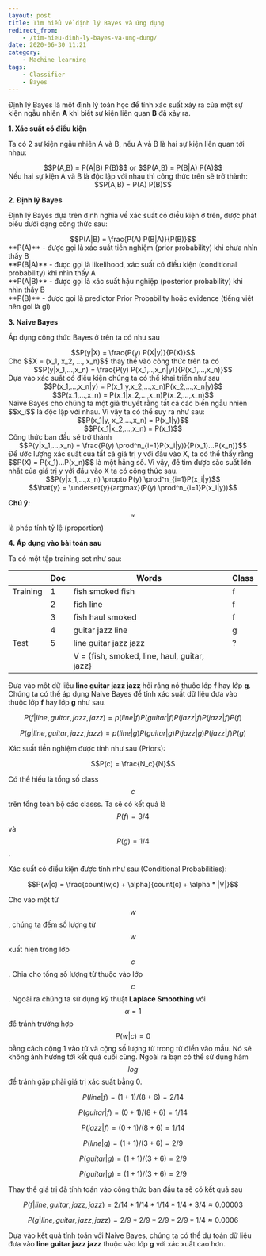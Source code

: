 ```yaml
---
layout: post
title: Tìm hiểu về định lý Bayes và ứng dụng
redirect_from:
    - /tim-hieu-dinh-ly-bayes-va-ung-dung/
date: 2020-06-30 11:21
category:
    - Machine learning
tags: 
    - Classifier
    - Bayes
---
```

Định lý Bayes là một định lý toán học để tính xác suất xảy ra của một sự kiện ngẫu nhiên **A**
khi biết sự kiện liên quan **B** đã xảy ra.

**1. Xác suất có điều kiện**

Ta có 2 sự kiện ngẫu nhiên A và B, nếu A và B là hai sự kiện liên quan tới nhau:
<center>$$P(A,B) = P(A|B) P(B)$$ or $$P(A,B) = P(B|A) P(A)$$</center>
Nếu hai sự kiện A và B là độc lập với nhau thì công thức trên sẽ trở thành:
<center>$$P(A,B) = P(A) P(B)$$</center>

**2. Định lý Bayes**

Định lý Bayes dựa trên định nghĩa về xác suất có điều kiện ở trên, được phát biểu dưới
dạng công thức sau:
<center>$$P(A|B) = \frac{P(A) P(B|A)}{P(B)}$$</center>
**P(A)** - được gọi là xác suất tiền nghiệm (prior probability) khi chưa nhìn thấy B<br/>
**P(B|A)** - được gọi là likelihood, xác suất có điều kiện (conditional probability) khi nhìn thấy A<br/>
**P(A|B)** - được gọi là xác suất hậu nghiệp (posterior probability) khi nhìn thấy B<br/>
**P(B)** - được gọi là predictor Prior Probability hoặc evidence (tiếng việt nên gọi là gì)<br/>

**3. Naive Bayes**

Áp dụng công thức Bayes ở trên ta có như sau
<center>$$P(y|X) = \frac{P(y) P(X|y)}{P(X)}$$</center>
Cho $$X = (x_1, x_2, ..., x_n)$$ thay thế vào công thức trên ta có
<center>$$P(y|x_1,...,x_n) = \frac{P(y) P(x_1,..,x_n|y)}{P(x_1,...,x_n)}$$</center>
Dựa vào xác suất có điều kiện chúng ta có thể khai triển như sau
<center>$$P(x_1,...,x_n|y) = P(x_1|y,x_2,...,x_n)P(x_2,...,x_n|y)$$</center>
<center>$$P(x_1,...,x_n) = P(x_1|x_2,...,x_n)P(x_2,...,x_n)$$</center>
Naive Bayes cho chúng ta một giả thuyết rằng tất cả các biến ngẫu nhiên $$x_i$$ là độc lập với nhau.
Vì vậy ta có thể suy ra như sau:
<center>$$P(x_1|y, x_2,...,x_n) = P(x_1|y)$$</center>
<center>$$P(x_1|x_2,...,x_n) = P(x_1)$$</center>
Công thức ban đầu sẽ trở thành
<center>$$P(y|x_1,...,x_n) = \frac{P(y) \prod^n_{i=1}P(x_i|y)}{P(x_1)...P(x_n)}$$</center>
Để ước lượng xác suất của tất cả giá trị y với đầu vào X, ta có thể thấy rằng
$$P(X) = P(x_1)...P(x_n)$$ là một hằng số. Vì vậy, để tìm được sắc suất lớn nhất của giá trị y
với đầu vào X ta có công thức sau.
<center>$$P(y|x_1,...,x_n) \propto P(y) \prod^n_{i=1}P(x_i|y)$$</center>
<center>$$\hat{y} = \underset{y}{argmax}(P(y) \prod^n_{i=1}P(x_i|y))$$</center>

**Chú ý:** $$\propto$$ là phép tính tỷ lệ (proportion)

**4. Áp dụng vào bài toán sau**

Ta có một tập training set như sau:

||Doc|Words|Class|
| --- | --- | --- |---|
|Training|1|fish smoked fish|f|
||2|fish line|f|
||3|fish haul smoked|f|
||4|guitar jazz line|g|
|Test|5|line guitar jazz jazz|?|
|||V = {fish, smoked, line, haul, guitar, jazz}|

Đưa vào một dữ liệu **line guitar jazz jazz** hỏi rằng nó thuộc lớp **f** hay lớp **g**.
Chúng ta có thể áp dụng Naive Bayes để tính xác suất dữ liệu đưa vào thuộc lớp **f** hay lớp **g** như sau.

$$P(f|line, guitar, jazz, jazz) = p(line|f) P(guitar|f) P(jazz|f) P(jazz|f) P(f)$$

$$P(g|line, guitar, jazz, jazz) = p(line|g) P(guitar|g) P(jazz|g) P(jazz|f) P(g)$$

Xác suất tiền nghiệm được tính như sau (Priors):

$$P(c) = \frac{N_c}{N}$$

Có thể hiểu là tổng số class $$c$$ trên tổng toàn bộ các classs. Ta sẽ có kết quả là $$P(f) = 3/4$$ và $$P(g) = 1/4$$.

Xác suất có điều kiện được tính như sau (Conditional Probabilities):

$$P(w|c) = \frac{count(w,c) + \alpha}{count(c) + \alpha * |V|}$$

Cho vào một từ $$w$$, chúng ta đếm số lượng từ $$w$$ xuất hiện trong lớp $$c$$. Chia cho tổng số lượng từ
thuộc vào lớp $$c$$. Ngoài ra chúng ta sử dụng kỹ thuật **Laplace Smoothing** với $$\alpha = 1$$ để tránh trường hợp $$P(w|c) = 0$$
bằng cách cộng 1 vào tử và cộng số lượng từ trong từ điển vào mẫu. Nó sẽ không ảnh hưởng tới kết quả cuối
cùng. Ngoài ra bạn có thể sử dụng hàm $$log$$ để tránh gặp phải giá trị xác suất bằng 0.

$$P(line|f) = (1+1)/(8+6) = 2/14$$

$$P(guitar|f) = (0+1)/(8+6) = 1/14$$

$$P(jazz|f) = (0+1)/(8+6) = 1/14$$

$$P(line|g) = (1+1)/(3+6) = 2/9$$

$$P(guitar|g) = (1+1)/(3+6) = 2/9$$

$$P(guitar|g) = (1+1)/(3+6) = 2/9$$

Thay thế giá trị đã tính toán vào công thức ban đầu ta sẽ có kết quả sau

$$ P(f|line, guitar, jazz, jazz) = 2/14 * 1/14 * 1/14 * 1/4 * 3/4 \approx 0.00003$$

$$ P(g|line, guitar, jazz, jazz) = 2/9 * 2/9 * 2/9 * 2/9 * 1/4 \approx 0.0006$$

Dựa vào kết quả tính toán với Naive Bayes, chúng ta có thể dự toán dữ liệu đưa vào
**line guitar jazz jazz** thuộc vào lớp **g** với xác xuất cao hơn.
